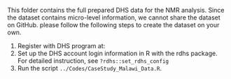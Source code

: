 This folder contains the full prepared DHS data for the NMR analysis. Since the dataset contains micro-level information, we cannot share the dataset on GitHub. please follow the following steps to create the dataset on your own.

1. Register with DHS program at: 
2. Set up the DHS account login information in R with the rdhs package. For detailed instruction, see ``?rdhs::set_rdhs_config``
3. Run the script ``../Codes/CaseStudy_Malawi_Data.R``.
